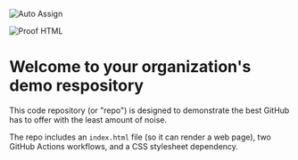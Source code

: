 ![Auto Assign](https://github.com/robocode-guardianenginer/demo-repository/actions/workflows/auto-assign.yml/badge.svg)

![Proof HTML](https://github.com/robocode-guardianenginer/demo-repository/actions/workflows/proof-html.yml/badge.svg)

# Welcome to your organization's demo respository
This code repository (or "repo") is designed to demonstrate the best GitHub has to offer with the least amount of noise.

The repo includes an `index.html` file (so it can render a web page), two GitHub Actions workflows, and a CSS stylesheet dependency.
